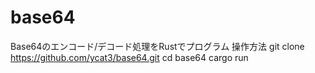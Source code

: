 # base64
Base64のエンコード/デコード処理をRustでプログラム
操作方法
git clone https://github.com/ycat3/base64.git
cd base64
cargo run
